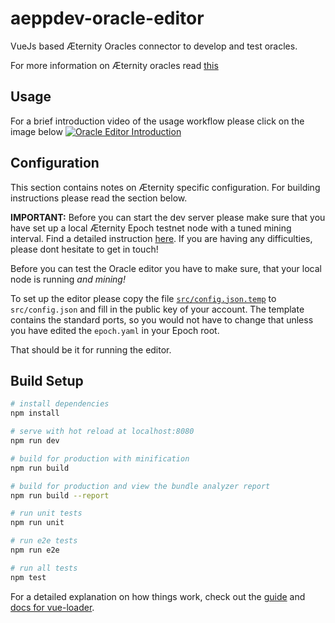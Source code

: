 # aeppdev-oracle-editor

VueJs based Æternity Oracles connector to develop and test oracles.

For more information on Æternity oracles read [this](https://github.com/aeternity/protocol/blob/master/epoch/api/oracle_api_usage.md)

## Usage

For a brief introduction video of the usage workflow please click on the image below 
[![Oracle Editor Introduction](https://user-images.githubusercontent.com/590062/35821941-fdd24f5a-0aaa-11e8-8e8d-0b4435a195e2.png)](https://www.youtube.com/watch?v=rfZ_moWlPhg)

## Configuration

This section contains notes on Æternity specific configuration. For building instructions please read the section below.

**IMPORTANT:** Before you can start the dev server please make sure that you have set up a local Æternity Epoch testnet node with a tuned mining interval. Find a detailed instruction [here](https://github.com/aeternity/dev-tools/blob/master/INSTALL.md). If you are having any difficulties, please dont hesitate to get in touch!

Before you can test the Oracle editor you have to make sure, that your local node is running *and mining!*

To set up the editor please copy the file [`src/config.json.temp`](https://github.com/tillkolter/aeppdev-oracle-editor/blob/master/src/config.json.template) to `src/config.json` and fill in the public key of your account. The template contains the standard ports, so you would not have to change that unless you have edited the `epoch.yaml` in your Epoch root.

That should be it for running the editor.

## Build Setup

``` bash
# install dependencies
npm install

# serve with hot reload at localhost:8080
npm run dev

# build for production with minification
npm run build

# build for production and view the bundle analyzer report
npm run build --report

# run unit tests
npm run unit

# run e2e tests
npm run e2e

# run all tests
npm test
```

For a detailed explanation on how things work, check out the [guide](http://vuejs-templates.github.io/webpack/) and [docs for vue-loader](http://vuejs.github.io/vue-loader).
